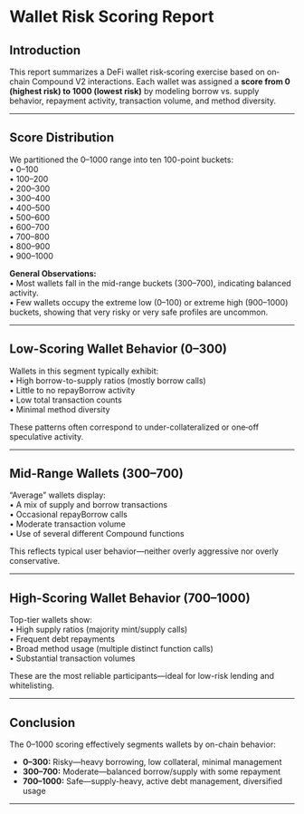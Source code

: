 # Wallet Risk Scoring Report

## Introduction  
This report summarizes a DeFi wallet risk‐scoring exercise based on on‐chain Compound V2 interactions. Each wallet was assigned a **score from 0 (highest risk) to 1000 (lowest risk)** by modeling borrow vs. supply behavior, repayment activity, transaction volume, and method diversity.

---

## Score Distribution  
We partitioned the 0–1000 range into ten 100-point buckets:  
• 0–100  
• 100–200  
• 200–300  
• 300–400  
• 400–500  
• 500–600  
• 600–700  
• 700–800  
• 800–900  
• 900–1000  

**General Observations:**  
• Most wallets fall in the mid-range buckets (300–700), indicating balanced activity.  
• Few wallets occupy the extreme low (0–100) or extreme high (900–1000) buckets, showing that very risky or very safe profiles are uncommon.

---

## Low-Scoring Wallet Behavior (0–300)  
Wallets in this segment typically exhibit:  
• High borrow-to-supply ratios (mostly borrow calls)  
• Little to no repayBorrow activity  
• Low total transaction counts  
• Minimal method diversity  

These patterns often correspond to under-collateralized or one‐off speculative activity.

---

## Mid-Range Wallets (300–700)  
“Average” wallets display:  
• A mix of supply and borrow transactions  
• Occasional repayBorrow calls  
• Moderate transaction volume  
• Use of several different Compound functions  

This reflects typical user behavior—neither overly aggressive nor overly conservative.

---

## High-Scoring Wallet Behavior (700–1000)  
Top-tier wallets show:  
• High supply ratios (majority mint/supply calls)  
• Frequent debt repayments  
• Broad method usage (multiple distinct function calls)  
• Substantial transaction volumes  

These are the most reliable participants—ideal for low-risk lending and whitelisting.

---

## Conclusion  
The 0–1000 scoring effectively segments wallets by on-chain behavior:  
- **0–300:** Risky—heavy borrowing, low collateral, minimal management  
- **300–700:** Moderate—balanced borrow/supply with some repayment  
- **700–1000:** Safe—supply-heavy, active debt management, diversified usage  

---

